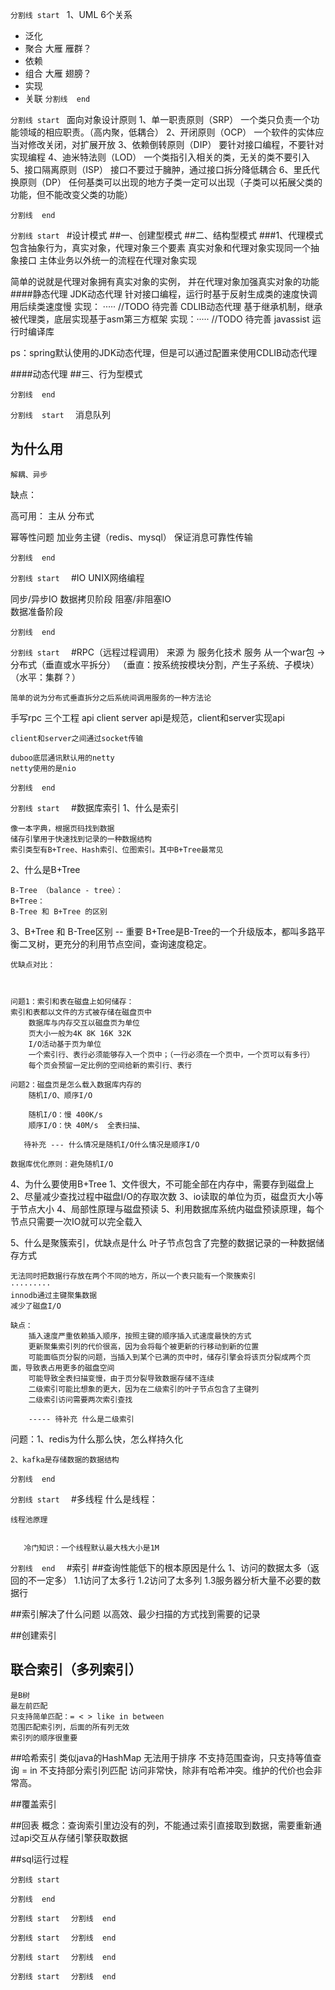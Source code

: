 
``````````````````分割线 start ``````````````````
1、UML
6个关系
 * 泛化
 * 聚合 大雁 雁群？
 * 依赖
 * 组合 大雁 翅膀？
 * 实现
 * 关联
``````````````````分割线  end  ``````````````````

``````````````````分割线 start ``````````````````
面向对象设计原则
1、单一职责原则（SRP）
    一个类只负责一个功能领域的相应职责。（高内聚，低耦合）
2、开闭原则（OCP）
    一个软件的实体应当对修改关闭，对扩展开放
3、依赖倒转原则（DIP）
    要针对接口编程，不要针对实现编程
4、迪米特法则（LOD）
    一个类指引入相关的类，无关的类不要引入
5、接口隔离原则（ISP）
    接口不要过于臃肿，通过接口拆分降低耦合
6、里氏代换原则（DP）
    任何基类可以出现的地方子类一定可以出现（子类可以拓展父类的功能，但不能改变父类的功能）
   
``````````````````分割线  end  ``````````````````

``````````````````分割线 start ``````````````````
#设计模式
##一、创建型模式
##二、结构型模式
###1、代理模式
包含抽象行为，真实对象，代理对象三个要素
真实对象和代理对象实现同一个抽象接口
主体业务以外统一的流程在代理对象实现

简单的说就是代理对象拥有真实对象的实例，
并在代理对象加强真实对象的功能
####静态代理
JDK动态代理
    针对接口编程，运行时基于反射生成类的速度快调用后续类速度慢
    实现： ····· //TODO 待完善
CDLIB动态代理
    基于继承机制，继承被代理类，底层实现基于asm第三方框架
    实现：·····  //TODO 待完善
javassist
    运行时编译库

ps：spring默认使用的JDK动态代理，但是可以通过配置来使用CDLIB动态代理

####动态代理
##三、行为型模式

``````````````````分割线  end  ``````````````````

``````````````````分割线  start  ``````````````````
消息队列

## 为什么用
    解耦、异步

缺点：

高可用：
主从
分布式

幂等性问题
    加业务主键（redis、mysql）
保证消息可靠性传输
        
``````````````````分割线  end  ``````````````````

``````````````````分割线 start  ``````````````````
#IO
 UNIX网络编程
 
 同步/异步IO
    数据拷贝阶段
 阻塞/非阻塞IO      
    数据准备阶段

``````````````````分割线  end  ``````````````````

``````````````````分割线 start  ``````````````````
#RPC（远程过程调用）
来源
    为 服务化技术 服务
        从一个war包 -> 分布式（垂直或水平拆分）
        （垂直：按系统按模块分割，产生子系统、子模块）
        （水平：集群？）

    简单的说为分布式垂直拆分之后系统间调用服务的一种方法论

手写rpc
    三个工程 api client server
    api是规范，client和server实现api
    
    client和server之间通过socket传输
    
    duboo底层通讯默认用的netty
    netty使用的是nio
    


``````````````````分割线  end  ``````````````````

``````````````````分割线 start  ``````````````````
#数据库索引
1、什么是索引

    像一本字典，根据页码找到数据
    储存引擎用于快速找到记录的一种数据结构
    索引类型有B+Tree、Hash索引、位图索引。其中B+Tree最常见
    
2、什么是B+Tree

    B-Tree （balance - tree）：
    B+Tree：
    B-Tree 和 B+Tree 的区别
        
    
    
3、B+Tree 和 B-Tree区别 -- 重要
    B+Tree是B-Tree的一个升级版本，都叫多路平衡二叉树，更充分的利用节点空间，查询速度稳定。
    
    优缺点对比：
    
    
    
    问题1：索引和表在磁盘上如何储存：
    索引和表都以文件的方式被存储在磁盘页中
        数据库与内存交互以磁盘页为单位
        页大小一般为4K 8K 16K 32K
        I/O活动基于页为单位
        一个索引行、表行必须能够存入一个页中；（一行必须在一个页中，一个页可以有多行）
        每个页会预留一定比例的空间给新的索引行、表行
    
    问题2：磁盘页是怎么载入数据库内存的
        随机I/O、顺序I/O
        
        随机I/O：慢 400K/s
        顺序I/O：快 40M/s  全表扫描、 
        
       待补充 --- 什么情况是随机I/O什么情况是顺序I/O
    
    数据库优化原则：避免随机I/O
    
    
    
4、为什么要使用B+Tree
    1、文件很大，不可能全部在内存中，需要存到磁盘上
    2、尽量减少查找过程中磁盘I/O的存取次数
    3、io读取的单位为页，磁盘页大小等于节点大小
    4、局部性原理与磁盘预读
    5、利用数据库系统内磁盘预读原理，每个节点只需要一次IO就可以完全载入
    
5、什么是聚簇索引，优缺点是什么
    叶子节点包含了完整的数据记录的一种数据储存方式

    无法同时把数据行存放在两个不同的地方，所以一个表只能有一个聚簇索引
    ·········
    innodb通过主键聚集数据
    减少了磁盘I/O

    缺点：
        插入速度严重依赖插入顺序，按照主键的顺序插入式速度最快的方式
        更新聚集索引列的代价很高，因为会将每个被更新的行移动到新的位置
        可能面临页分裂的问题，当插入到某个已满的页中时，储存引擎会将该页分裂成两个页面，导致表占用更多的磁盘空间
        可能导致全表扫描变慢，由于页分裂导致数据存储不连续
        二级索引可能比想象的更大，因为在二级索引的叶子节点包含了主键列
        二级索引访问需要两次索引查找
        
        ----- 待补充 什么是二级索引

问题：1、redis为什么那么快，怎么样持久化

    2、kafka是存储数据的数据结构


``````````````````分割线  end  ``````````````````

``````````````````分割线 start  ``````````````````
#多线程
    什么是线程：
      
    线程池原理       
       
       
       冷门知识：一个线程默认最大栈大小是1M
``````````````````分割线  end  ``````````````````
#索引
##查询性能低下的根本原因是什么
    1、访问的数据太多（返回的不一定多）
        1.1访问了太多行
        1.2访问了太多列
        1.3服务器分析大量不必要的数据行
        
        

##索引解决了什么问题
    以高效、最少扫描的方式找到需要的记录
    
##创建索引

## 联合索引（多列索引）
    是B树
    最左前匹配
    只支持简单匹配：= < > like in between
    范围匹配索引列，后面的所有列无效
    索引列的顺序很重要
    
    

##哈希索引
    类似java的HashMap
    无法用于排序
    不支持范围查询，只支持等值查询 = in
    不支持部分索引列匹配
    访问非常快，除非有哈希冲突。维护的代价也会非常高。
       
##覆盖索引
    
##回表
    概念：查询索引里边没有的列，不能通过索引直接取到数据，需要重新通过api交互从存储引擎获取数据
    
##sql运行过程
    

    
    
``````````````````分割线 start  ``````````````````

``````````````````分割线  end  ``````````````````

``````````````````分割线 start  ``````````````````
``````````````````分割线  end  ``````````````````

``````````````````分割线 start  ``````````````````
``````````````````分割线  end  ``````````````````

``````````````````分割线 start  ``````````````````
``````````````````分割线  end  ``````````````````

``````````````````分割线 start  ``````````````````
``````````````````分割线  end  ``````````````````
